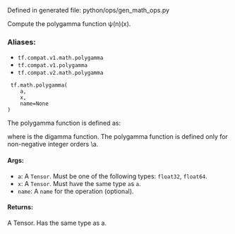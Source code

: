 
Defined in generated file: python/ops/gen_math_ops.py

Compute the polygamma function ψ(n)(x).
### Aliases:
- `tf.compat.v1.math.polygamma`
- `tf.compat.v1.polygamma`
- `tf.compat.v2.math.polygamma`

```
 tf.math.polygamma(
    a,
    x,
    name=None
)
```

The polygamma function is defined as:

where
is the digamma function. The polygamma function is defined only for non-negative integer orders \a\.
#### Args:
- `a`: A `Tensor`. Must be one of the following types: `float32`, `float64`.
- `x`: A `Tensor`. Must h`a`ve the s`a`me type `a`s `a`.
- `name`: A `name` for the oper`a`tion (option`a`l).
#### Returns:

A Tensor. Has the same type as a.
